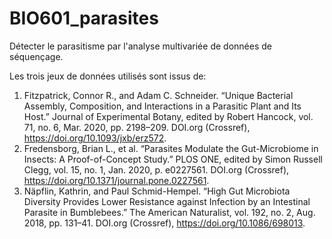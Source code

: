 # BIO601_parasites
Détecter le parasitisme par l'analyse multivariée de données de séquençage.

Les trois jeux de données utilisés sont issus de:
1. Fitzpatrick, Connor R., and Adam C. Schneider. “Unique Bacterial Assembly, Composition, and Interactions in a Parasitic Plant and Its Host.” Journal of Experimental Botany, edited by Robert Hancock, vol. 71, no. 6, Mar. 2020, pp. 2198–209. DOI.org (Crossref), https://doi.org/10.1093/jxb/erz572.
2. Fredensborg, Brian L., et al. “Parasites Modulate the Gut-Microbiome in Insects: A Proof-of-Concept Study.” PLOS ONE, edited by Simon Russell Clegg, vol. 15, no. 1, Jan. 2020, p. e0227561. DOI.org (Crossref), https://doi.org/10.1371/journal.pone.0227561.
3. Näpflin, Kathrin, and Paul Schmid-Hempel. “High Gut Microbiota Diversity Provides Lower Resistance against Infection by an Intestinal Parasite in Bumblebees.” The American Naturalist, vol. 192, no. 2, Aug. 2018, pp. 131–41. DOI.org (Crossref), https://doi.org/10.1086/698013.
